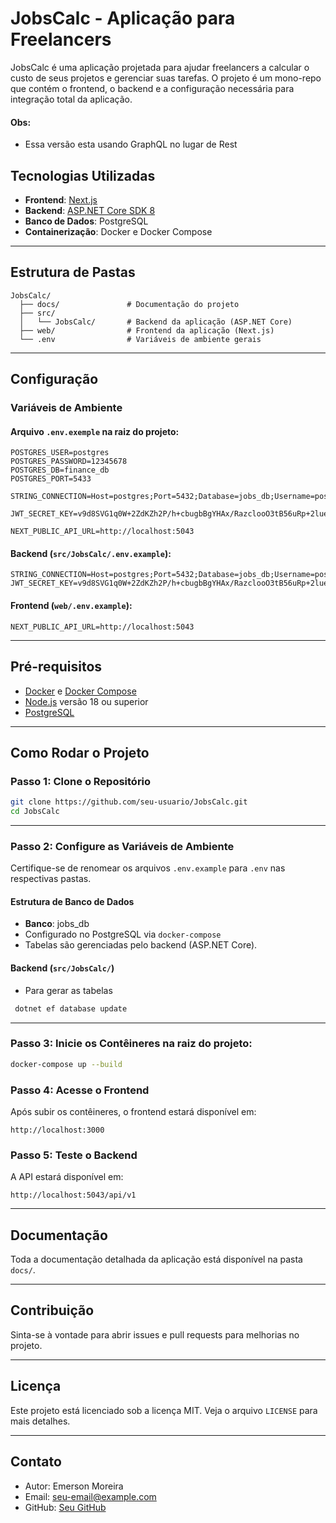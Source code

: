 # JobsCalc - Aplicação para Freelancers

JobsCalc é uma aplicação projetada para ajudar freelancers a calcular o custo de seus projetos e gerenciar suas tarefas. O projeto é um mono-repo que contém o frontend, o backend e a configuração necessária para integração total da aplicação.

#### Obs:

- Essa versão esta usando GraphQL no lugar de Rest

## Tecnologias Utilizadas

- **Frontend**: [Next.js](https://nextjs.org/)
- **Backend**: [ASP.NET Core SDK 8](https://learn.microsoft.com/en-us/aspnet/core/)
- **Banco de Dados**: PostgreSQL
- **Containerização**: Docker e Docker Compose

---

## Estrutura de Pastas

```
JobsCalc/
  ├── docs/               # Documentação do projeto
  ├── src/
  │   └── JobsCalc/       # Backend da aplicação (ASP.NET Core)
  ├── web/                # Frontend da aplicação (Next.js)
  └── .env                # Variáveis de ambiente gerais
```

---

## Configuração

### Variáveis de Ambiente

#### Arquivo `.env.exemple` na raiz do projeto:

```env
POSTGRES_USER=postgres
POSTGRES_PASSWORD=12345678
POSTGRES_DB=finance_db
POSTGRES_PORT=5433

STRING_CONNECTION=Host=postgres;Port=5432;Database=jobs_db;Username=postgres;Password=12345678

JWT_SECRET_KEY=v9d8SVG1q0W+2ZdKZh2P/h+cbugbBgYHAx/RazclooO3tB56uRp+2lueaCJW9k/qUku0pMGEK9AsUsPoZ16Vjg==

NEXT_PUBLIC_API_URL=http://localhost:5043
```

#### Backend (`src/JobsCalc/.env.example`):

```env
STRING_CONNECTION=Host=postgres;Port=5432;Database=jobs_db;Username=postgres;Password=12345678
JWT_SECRET_KEY=v9d8SVG1q0W+2ZdKZh2P/h+cbugbBgYHAx/RazclooO3tB56uRp+2lueaCJW9k/qUku0pMGEK9AsUsPoZ16Vjg==
```

#### Frontend (`web/.env.example`):

```env
NEXT_PUBLIC_API_URL=http://localhost:5043
```

---

## Pré-requisitos

- [Docker](https://www.docker.com/) e [Docker Compose](https://docs.docker.com/compose/)
- [Node.js](https://nodejs.org/) versão 18 ou superior
- [PostgreSQL](https://www.postgresql.org/)

---

## Como Rodar o Projeto

### Passo 1: Clone o Repositório

```bash
git clone https://github.com/seu-usuario/JobsCalc.git
cd JobsCalc
```

---

### Passo 2: Configure as Variáveis de Ambiente

Certifique-se de renomear os arquivos `.env.example` para `.env` nas respectivas pastas.

#### Estrutura de Banco de Dados

- **Banco**: jobs_db
- Configurado no PostgreSQL via `docker-compose`
- Tabelas são gerenciadas pelo backend (ASP.NET Core).

#### Backend (`src/JobsCalc/`)

- Para gerar as tabelas

```bash
 dotnet ef database update
```

---

### Passo 3: Inicie os Contêineres na raiz do projeto:

```bash
docker-compose up --build
```

### Passo 4: Acesse o Frontend

Após subir os contêineres, o frontend estará disponível em:

```
http://localhost:3000
```

### Passo 5: Teste o Backend

A API estará disponível em:

```
http://localhost:5043/api/v1
```

---

## Documentação

Toda a documentação detalhada da aplicação está disponível na pasta `docs/`.

---

## Contribuição

Sinta-se à vontade para abrir issues e pull requests para melhorias no projeto.

---

## Licença

Este projeto está licenciado sob a licença MIT. Veja o arquivo `LICENSE` para mais detalhes.

---

## Contato

- Autor: Emerson Moreira
- Email: [seu-email@example.com](mailto:eemr3@yahoo.com.br)
- GitHub: [Seu GitHub](https://github.com/eemr3)

